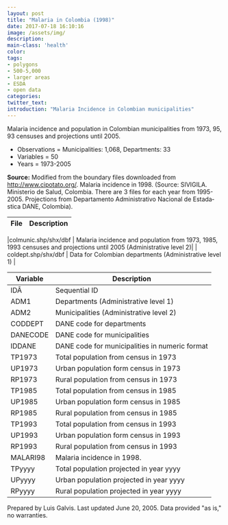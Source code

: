 ```yaml
---
layout: post
title: "Malaria in Colombia (1998)"
date: 2017-07-18 16:10:16
image: /assets/img/
description:
main-class: 'health'
color:
tags:
- polygons
- 500-5,000
- larger areas
- ESDA
- open data
categories:
twitter_text:
introduction: "Malaria Incidence in Colombian municipalities"
---
```


<script>
  var map = L.map('map');
  L.tileLayer('https://api.tiles.mapbox.com/v4/{id}/{z}/{x}/{y}.png?access_token=pk.eyJ1IjoibWFwYm94IiwiYSI6ImNpejY4NXVycTA2emYycXBndHRqcmZ3N3gifQ.rJcFIG214AriISLbB6B5aw', { <!--this is the URL for the Geojson-->
		maxZoom: 18,
		attribution: 'Map data &copy; <a href="http://openstreetmap.org">OpenStreetMap</a> contributors, ' +
			'<a href="http://creativecommons.org/licenses/by-sa/2.0/">CC-BY-SA</a>, ' +
			'Imagery Â© <a href="http://mapbox.com">Mapbox</a>',
		id: 'mapbox.light'
	}).addTo(map);

  map.scrollWheelZoom.disable();
  map.touchZoom.disable();
  var enableMapInteraction = function () {
      map.scrollWheelZoom.enable();
      map.touchZoom.enable();
  }
  $('#map').on('click touch', enableMapInteraction);

  // load GeoJSON from an external file
  // load GeoJSON from an external file
  $.getJSON("../data/colmunic1.geojson",function(data){
    // add GeoJSON layer to the map once the file is loaded
    var json = L.geoJson(data);
    json.addTo(map);
    map.fitBounds(json.getBounds());
  });

</script>


Malaria incidence and population in Colombian municipalities from 1973, 95, 93 censuses and projections until 2005.            

* Observations = Municipalities: 1,068, Departments: 33
* Variables = 50
* Years = 1973-2005

**Source:**
 Modified from the boundary files downloaded from http://www.cipotato.org/. Malaria incidence in 1998. (Source:   SIVIGILA. Ministerio de Salud, Colombia. There are 3 files for each year     from 1995-2005. Projections from Departamento Administrativo Nacional de Estada­stica DANE, Colombia). 

|**File**|**Description**|
|---|---|
 
|colmunic.shp/shx/dbf | Malaria incidence and  population from 1973, 1985, 1993 censuses and projections until 2005 (Administrative level 2)|
| coldept.shp/shx/dbf | Data for Colombian departments (Administrative level 1) |


|**Variable**|**Description**|
|---|---|
| IDÂ                                   | Sequential ID                        |
| ADM1                                 | Departments (Administrative level 1) |
| ADM2                                 | Municipalities (Administrative level 2)  |
| CODDEPT                              | DANE code for departments            |
| DANECODE                             | DANE code for municipalities         |
| IDDANE                               | DANE code for municipalities in numeric format |
| TP1973                               | Total population from census in 1973 |
| UP1973                               | Urban population form census in 1973 |
| RP1973                               | Rural population from census in 1973 |
| TP1985                               | Total population from census in 1985 |
| UP1985                               | Urban population form census in 1985 |
| RP1985                               | Rural population from census in 1985 |
| TP1993                               | Total population from census in 1993 |
| UP1993                               | Urban population form census in 1993 |
| RP1993                               | Rural population from census in 1993 |
| MALARI98                             | Malaria incidence in 1998. |
| TPyyyy                               | Total population projected in year    yyyy    |
| UPyyyy                               | Urban population projected in year    yyyy    |
| RPyyyy                               | Rural population projected in year   yyyy     |
                                    

Prepared by Luis Galvis. Last updated June 20, 2005. Data provided "as is," no warranties.

